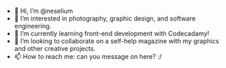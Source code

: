 - 👋 Hi, I’m @neselium
- 👀 I’m interested in photography, graphic design, and software engineering.
- 🌱 I’m currently learning front-end development with Codecadamy!
- 💞️ I’m looking to collaborate on a self-help magazine with my graphics and other creative projects.
- 📫 How to reach me: can you message on here? :/

<!---
neselium/neselium is a ✨ special ✨ repository because its `README.md` (this file) appears on your GitHub profile.
You can click the Preview link to take a look at your changes.
--->
